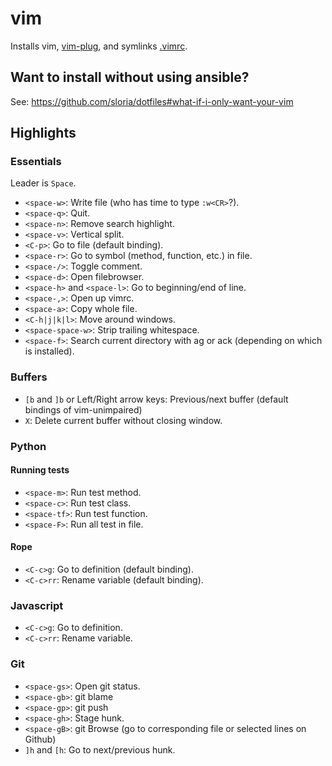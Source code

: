 vim
===

Installs vim, [vim-plug](https://github.com/junegunn/vim-plug), and symlinks [.vimrc](https://github.com/sloria/dotfiles/blob/master/roles/vim/files/vimrc).

## Want to install without using ansible?

See: https://github.com/sloria/dotfiles#what-if-i-only-want-your-vim

## Highlights

### Essentials

Leader is `Space`.

- `<space-w>`: Write file (who has time to type `:w<CR>`?).
- `<space-q>`: Quit.
- `<space-n>`: Remove search highlight.
- `<space-v>`: Vertical split.
- `<C-p>`: Go to file (default binding).
- `<space-r>`: Go to symbol (method, function, etc.) in file.
- `<space-/>`: Toggle comment.
- `<space-d>`: Open filebrowser.
- `<space-h>` and `<space-l>`: Go to beginning/end of line.
- `<space-,>`: Open up vimrc.
- `<space-a>`: Copy whole file.
- `<C-h|j|k|l>`: Move around windows.
- `<space-space-w>`: Strip trailing whitespace.
- `<space-f>`: Search current directory with ag or ack (depending on which is installed).

### Buffers

- `[b` and `]b` or Left/Right arrow keys: Previous/next buffer (default bindings of vim-unimpaired)
- `X`: Delete current buffer without closing window.

### Python

#### Running tests

- `<space-m>`: Run test method.
- `<space-c>`: Run test class.
- `<space-tf>`: Run test function.
- `<space-F>`: Run all test in file.

#### Rope

- `<C-c>g`: Go to definition (default binding).
- `<C-c>rr`: Rename variable (default binding).

### Javascript

- `<C-c>g`: Go to definition.
- `<C-c>rr`: Rename variable.

### Git

- `<space-gs>`: Open git status.
- `<space-gb>`: git blame
- `<space-gp>`: git push
- `<space-gh>`: Stage hunk.
- `<space-gB>`: git Browse (go to corresponding file or selected lines on Github)
- `]h` and `[h`: Go to next/previous hunk.
